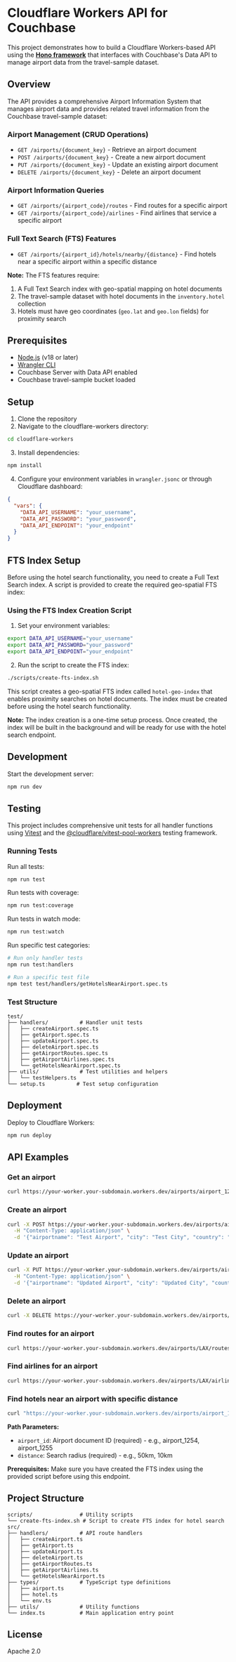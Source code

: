 # Cloudflare Workers API for Couchbase

This project demonstrates how to build a Cloudflare Workers-based API using the [**Hono framework**](https://developers.cloudflare.com/workers/frameworks/framework-guides/hono/) that interfaces with Couchbase's Data API to manage airport data from the travel-sample dataset.

## Overview

The API provides a comprehensive Airport Information System that manages airport data and provides related travel information from the Couchbase travel-sample dataset:

### Airport Management (CRUD Operations)
- `GET /airports/{document_key}` - Retrieve an airport document
- `POST /airports/{document_key}` - Create a new airport document
- `PUT /airports/{document_key}` - Update an existing airport document
- `DELETE /airports/{document_key}` - Delete an airport document

### Airport Information Queries
- `GET /airports/{airport_code}/routes` - Find routes for a specific airport
- `GET /airports/{airport_code}/airlines` - Find airlines that service a specific airport

### Full Text Search (FTS) Features
- `GET /airports/{airport_id}/hotels/nearby/{distance}` - Find hotels near a specific airport within a specific distance

**Note:** The FTS features require:
1. A Full Text Search index with geo-spatial mapping on hotel documents
2. The travel-sample dataset with hotel documents in the `inventory.hotel` collection
3. Hotels must have geo coordinates (`geo.lat` and `geo.lon` fields) for proximity search

## Prerequisites

- [Node.js](https://nodejs.org/) (v18 or later)
- [Wrangler CLI](https://developers.cloudflare.com/workers/wrangler/install-and-update/)
- Couchbase Server with Data API enabled
- Couchbase travel-sample bucket loaded

## Setup

1. Clone the repository
2. Navigate to the cloudflare-workers directory:
```bash
cd cloudflare-workers
```
3. Install dependencies:
```bash
npm install
```
4. Configure your environment variables in `wrangler.jsonc` or through Cloudflare dashboard:
```json
{
  "vars": {
    "DATA_API_USERNAME": "your_username",
    "DATA_API_PASSWORD": "your_password", 
    "DATA_API_ENDPOINT": "your_endpoint"
  }
}
```

## FTS Index Setup

Before using the hotel search functionality, you need to create a Full Text Search index. A script is provided to create the required geo-spatial FTS index:

### Using the FTS Index Creation Script

1. Set your environment variables:
```bash
export DATA_API_USERNAME="your_username"
export DATA_API_PASSWORD="your_password"
export DATA_API_ENDPOINT="your_endpoint"
```

2. Run the script to create the FTS index:
```bash
./scripts/create-fts-index.sh
```

This script creates a geo-spatial FTS index called `hotel-geo-index` that enables proximity searches on hotel documents. The index must be created before using the hotel search functionality.

**Note:** The index creation is a one-time setup process. Once created, the index will be built in the background and will be ready for use with the hotel search endpoint.

## Development

Start the development server:
```bash
npm run dev
```

## Testing

This project includes comprehensive unit tests for all handler functions using [Vitest](https://vitest.dev/) and the [@cloudflare/vitest-pool-workers](https://developers.cloudflare.com/workers/testing/vitest-integration/) testing framework.

### Running Tests

Run all tests:
```bash
npm run test
```

Run tests with coverage:
```bash
npm run test:coverage
```

Run tests in watch mode:
```bash
npm run test:watch
```

Run specific test categories:
```bash
# Run only handler tests
npm run test:handlers

# Run a specific test file
npm test test/handlers/getHotelsNearAirport.spec.ts
```

### Test Structure

```
test/
├── handlers/          # Handler unit tests
│   ├── createAirport.spec.ts
│   ├── getAirport.spec.ts
│   ├── updateAirport.spec.ts
│   ├── deleteAirport.spec.ts
│   ├── getAirportRoutes.spec.ts
│   ├── getAirportAirlines.spec.ts
│   └── getHotelsNearAirport.spec.ts
├── utils/             # Test utilities and helpers
│   └── testHelpers.ts
└── setup.ts          # Test setup configuration
```

## Deployment

Deploy to Cloudflare Workers:
```bash
npm run deploy
```

## API Examples

### Get an airport
```bash
curl https://your-worker.your-subdomain.workers.dev/airports/airport_1254
```

### Create an airport
```bash
curl -X POST https://your-worker.your-subdomain.workers.dev/airports/airport_new \
  -H "Content-Type: application/json" \
  -d '{"airportname": "Test Airport", "city": "Test City", "country": "Test Country", "faa": "TST", "geo": {"alt": 100, "lat": 34.0522, "lon": -118.2437}, "icao": "KTST", "id": 9999, "type": "airport", "tz": "America/Los_Angeles"}'
```

### Update an airport
```bash
curl -X PUT https://your-worker.your-subdomain.workers.dev/airports/airport_1254 \
  -H "Content-Type: application/json" \
  -d '{"airportname": "Updated Airport", "city": "Updated City", "country": "Updated Country", "faa": "UPD", "geo": {"alt": 200, "lat": 35.0522, "lon": -119.2437}, "icao": "KUPD", "id": 1254, "type": "airport", "tz": "America/Los_Angeles"}'
```

### Delete an airport
```bash
curl -X DELETE https://your-worker.your-subdomain.workers.dev/airports/airport_1254
```

### Find routes for an airport
```bash
curl https://your-worker.your-subdomain.workers.dev/airports/LAX/routes
```

### Find airlines for an airport
```bash
curl https://your-worker.your-subdomain.workers.dev/airports/LAX/airlines
```

### Find hotels near an airport with specific distance
```bash
curl "https://your-worker.your-subdomain.workers.dev/airports/airport_1254/hotels/nearby/50km"
```

**Path Parameters:**
- `airport_id`: Airport document ID (required) - e.g., airport_1254, airport_1255
- `distance`: Search radius (required) - e.g., 50km, 10km

**Prerequisites:** Make sure you have created the FTS index using the provided script before using this endpoint.

## Project Structure

```
scripts/               # Utility scripts
└── create-fts-index.sh # Script to create FTS index for hotel search
src/
├── handlers/          # API route handlers
│   ├── createAirport.ts
│   ├── getAirport.ts
│   ├── updateAirport.ts
│   ├── deleteAirport.ts
│   ├── getAirportRoutes.ts
│   ├── getAirportAirlines.ts
│   └── getHotelsNearAirport.ts
├── types/             # TypeScript type definitions
│   ├── airport.ts
│   ├── hotel.ts
│   └── env.ts
├── utils/             # Utility functions
└── index.ts           # Main application entry point
```

## License

Apache 2.0 